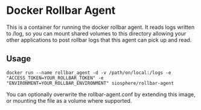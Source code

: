 # Docker Rollbar Agent
This is a container for running the docker rollbar agent. It reads logs written to /log, so you can mount shared volumes to this directory allowing your other applications to post rollbar logs that this agent can pick up and read.

## Usage
```
docker run --name rollbar_agent -d -v /path/on/local:/logs -e "ACCESS_TOKEN=YOUR_ROLLBAR_TOKEN" -e "ENVIRONMENT=YOUR_ROLLBAR_ENVIRONMENT" siosphere/rollbar-agent
```

You can optionally overwrite the rollbar-agent.conf by extending this image, or mounting the file as a volume where supported.